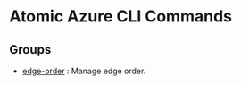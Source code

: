 # Atomic Azure CLI Commands

## Groups

- [edge-order](/Commands/edge-order/readme.md)
: Manage edge order.
